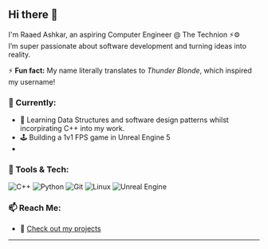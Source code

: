 ## Hi there 👋

I'm Raaed Ashkar, an aspiring Computer Engineer @ The Technion ⚡⚙️  
I’m super passionate about software development and turning ideas into reality.

⚡ **Fun fact:** My name literally translates to *Thunder Blonde*, which inspired my username!

### 🌱 Currently:
- 🧠 Learning Data Structures and software design patterns whilst incorpirating C++ into my work.
- 🕹️ Building a 1v1 FPS game in Unreal Engine 5
- 
### 🔧 Tools & Tech:
![C++](https://img.shields.io/badge/C++-00599C?style=flat&logo=cplusplus&logoColor=white)
![Python](https://img.shields.io/badge/Python-3776AB?style=flat&logo=python&logoColor=white)
![Git](https://img.shields.io/badge/Git-F05032?style=flat&logo=git&logoColor=white)
![Linux](https://img.shields.io/badge/Linux-FCC624?style=flat&logo=linux&logoColor=black)
![Unreal Engine](https://img.shields.io/badge/Unreal-313131?style=flat&logo=unrealengine&logoColor=white)

### 📫 Reach Me:
- 🧠 [Check out my projects](https://github.com/BlondThunder12)

---
